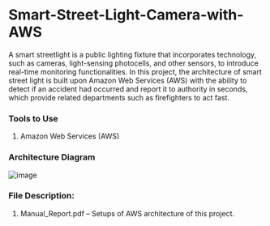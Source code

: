 # Smart-Street-Light-Camera-with-AWS
A smart streetlight is a public lighting fixture that incorporates technology, such as cameras, light-sensing photocells, and other sensors, to introduce real-time monitoring functionalities. In this project, the architecture of smart street light is built upon Amazon Web Services (AWS) with the ability to detect if an accident had occurred and report it to authority in seconds, which provide related departments such as firefighters to act fast. 

### Tools to Use

1.  Amazon Web Services (AWS)

### Architecture Diagram

![image](https://user-images.githubusercontent.com/91049876/137614571-61560f77-1f3b-40aa-b615-26e7b2843035.png)


### File Description:
1.	Manual_Report.pdf – Setups of AWS architecture of this project.


